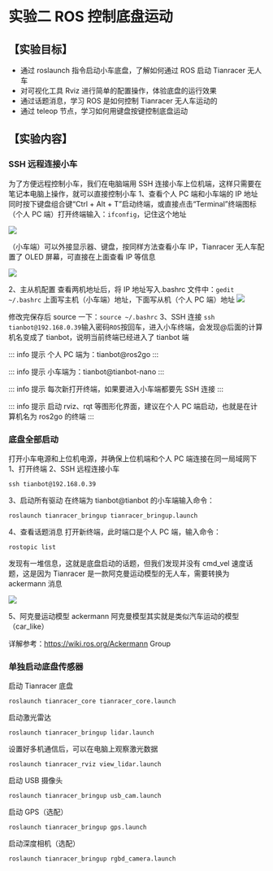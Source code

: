 # 实验二 ROS 控制底盘运动

## 【实验目标】

- 通过 roslaunch 指令启动小车底盘，了解如何通过 ROS 启动 Tianracer 无人车
- 对可视化工具 Rviz 进行简单的配置操作，体验底盘的运行效果
- 通过话题消息，学习 ROS 是如何控制 Tianracer 无人车运动的
- 通过 teleop 节点，学习如何用键盘按键控制底盘运动

## 【实验内容】

### SSH 远程连接小车

为了方便远程控制小车，我们在电脑端用 SSH 连接小车上位机端，这样只需要在笔记本电脑上操作，就可以直接控制小车
1、查看个人 PC 端和小车端的 IP 地址
同时按下键盘组合键“Ctrl + Alt + T”启动终端，或直接点击“Terminal”终端图标
（个人 PC 端）打开终端输入：`ifconfig`，记住这个地址

![](https://tianbot-pic.oss-cn-beijing.aliyuncs.com/tianbot/202112211739157.webp)

（小车端）可以外接显示器、键盘，按同样方法查看小车 IP，Tianracer 无人车配置了 OLED 屏幕，可直接在上面查看 IP 等信息

![](https://tianbot-pic.oss-cn-beijing.aliyuncs.com/tianbot/202112211739572.png)

2、主从机配置
查看两机地址后，将 IP 地址写入.bashrc 文件中：`gedit ~/.bashrc`
上面写主机（小车端）地址，下面写从机（个人 PC 端）地址
![](https://tianbot-pic.oss-cn-beijing.aliyuncs.com/tianbot/202112211739875.png)

修改完保存后 source 一下：`source ~/.bashrc`
3、SSH 连接
`ssh tianbot@192.168.0.39`输入密码`ROS`按回车，进入小车终端，会发现@后面的计算机名变成了 tianbot，说明当前终端已经进入了 tianbot 端

::: info 提示
个人 PC 端为：tianbot@ros2go
:::

::: info 提示
小车端为：tianbot@tianbot-nano
:::

::: info 提示
每次新打开终端，如果要进入小车端都要先 SSH 连接
:::

::: info 提示
启动 rviz、rqt 等图形化界面，建议在个人 PC 端启动，也就是在计算机名为 ros2go 的终端
:::

### 底盘全部启动

打开小车电源和上位机电源，并确保上位机端和个人 PC 端连接在同一局域网下
1、打开终端
2、SSH 远程连接小车

```shell
ssh tianbot@192.168.0.39
```


3、启动所有驱动
在终端为 tianbot@tianbot 的小车端输入命令：

```shell
roslaunch tianracer_bringup tianracer_bringup.launch
```

4、查看话题消息
打开新终端，此时端口是个人 PC 端，输入命令：

```shell
rostopic list
```


发现有一堆信息，这就是底盘启动的话题，但我们发现并没有 cmd_vel 速度话题，这是因为 Tianracer 是一款阿克曼运动模型的无人车，需要转换为 ackermann 消息

![](https://tianbot-pic.oss-cn-beijing.aliyuncs.com/tianbot/202112211740175.png)

5、阿克曼运动模型 ackermann
阿克曼模型其实就是类似汽车运动的模型（car_like）

详解参考：https://wiki.ros.org/Ackermann Group

### 单独启动底盘传感器

启动 Tianracer 底盘
```shell
roslaunch tianracer_core tianracer_core.launch
```

启动激光雷达
```shell
roslaunch tianracer_bringup lidar.launch
```

设置好多机通信后，可以在电脑上观察激光数据
```shell
roslaunch tianracer_rviz view_lidar.launch
```

启动 USB 摄像头
```shell
roslaunch tianracer_bringup usb_cam.launch
```

启动 GPS（选配）
```shell
roslaunch tianracer_bringup gps.launch
```

启动深度相机（选配）
```shell
roslaunch tianracer_bringup rgbd_camera.launch
```
